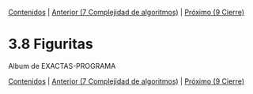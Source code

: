 [Contenidos](../Contenidos.md) \| [Anterior (7 Complejidad de algoritmos)](06_Complejidad.md) \| [Próximo (9 Cierre)](08_Cierre.md)

# 3.8 Figuritas

Album de EXACTAS-PROGRAMA



[Contenidos](../Contenidos.md) \| [Anterior (7 Complejidad de algoritmos)](06_Complejidad.md) \| [Próximo (9 Cierre)](08_Cierre.md)

